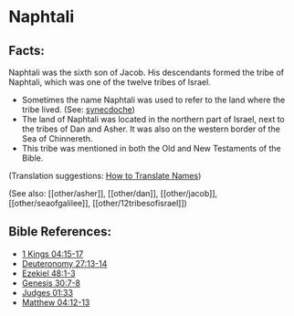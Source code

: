 # Naphtali #

## Facts: ##

Naphtali was the sixth son of Jacob. His descendants formed the tribe of Naphtali, which was one of the twelve tribes of Israel.

* Sometimes the name Naphtali was used to refer to the land where the tribe lived. (See: [synecdoche](en/ta-vol1/translate/man/figs-synecdoche))
* The land of Naphtali was located in the northern part of Israel, next to the tribes of Dan and Asher. It was also on the western border of the Sea of Chinnereth.
* This tribe was mentioned in both the Old and New Testaments of the Bible.
 

(Translation suggestions: [How to Translate Names](en/ta-vol1/translate/man/translate-names))

(See also: [[other/asher]], [[other/dan]], [[other/jacob]], [[other/seaofgalilee]], [[other/12tribesofisrael]])

## Bible References: ##

* [1 Kings 04:15-17](en/tn/1ki/help/04/15)
* [Deuteronomy 27:13-14](en/tn/deu/help/27/13)
* [Ezekiel 48:1-3](en/tn/ezk/help/48/01)
* [Genesis 30:7-8](en/tn/gen/help/30/07)
* [Judges 01:33](en/tn/jdg/help/01/33)
* [Matthew 04:12-13](en/tn/mat/help/04/12)